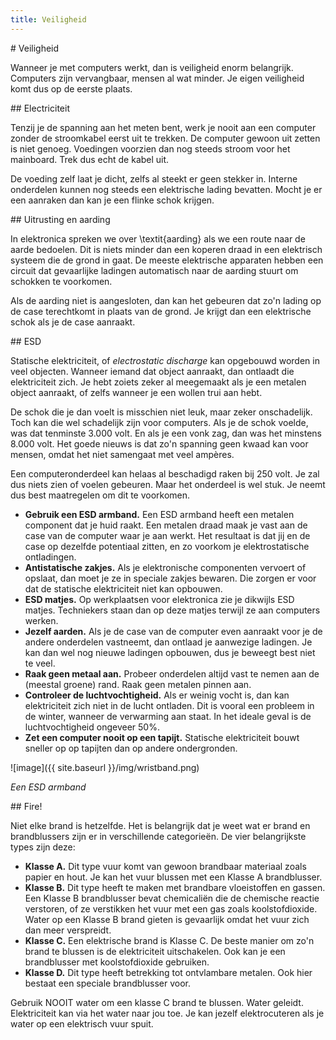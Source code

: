 ```yaml
---
title: Veiligheid
---
```


<div class="header1" id="top" markdown = "1"># Veiligheid
</div>

Wanneer je met computers werkt, dan is veiligheid enorm belangrijk. Computers zijn vervangbaar, mensen al wat minder. Je eigen veiligheid komt dus op de eerste plaats.

<div class="header2" markdown = "1">## Electriciteit
</div>

Tenzij je de spanning aan het meten bent, werk je nooit aan een computer zonder de stroomkabel eerst uit te trekken. De computer gewoon uit zetten is niet genoeg. Voedingen voorzien dan nog steeds stroom voor het mainboard. Trek dus echt de kabel uit.
 
De voeding zelf laat je dicht, zelfs al steekt er geen stekker in. Interne onderdelen kunnen nog steeds een elektrische lading bevatten. Mocht je er een aanraken dan kan je een flinke schok krijgen.

<div class="header2" markdown = "1">## Uitrusting en aarding
</div>

In elektronica spreken we over \textit{aarding} als we een route naar de aarde bedoelen. Dit is niets minder dan een koperen draad in een elektrisch systeem die de grond in gaat. De meeste elektrische apparaten hebben een circuit dat gevaarlijke ladingen automatisch naar de aarding stuurt om schokken te voorkomen.
 
Als de aarding niet is aangesloten, dan kan het gebeuren dat zo'n lading op de case terechtkomt in plaats van de grond. Je krijgt dan een elektrische schok als je de case aanraakt.

<div class="header2" markdown = "1">## ESD
</div>

Statische elektriciteit, of *electrostatic discharge* kan opgebouwd worden in veel objecten. Wanneer iemand dat object aanraakt, dan ontlaadt die elektriciteit zich. Je hebt zoiets zeker al meegemaakt als je een metalen object aanraakt, of zelfs wanneer je een wollen trui aan hebt.
 
De schok die je dan voelt is misschien niet leuk, maar zeker onschadelijk. Toch kan die wel schadelijk zijn voor computers. Als je de schok voelde, was dat tenminste 3.000 volt. En als je een vonk zag, dan was het minstens 8.000 volt. Het goede nieuws is dat zo'n spanning geen kwaad kan voor mensen, omdat het niet samengaat met veel ampères.
 
Een computeronderdeel kan helaas al beschadigd raken bij 250 volt. Je zal dus niets zien of voelen gebeuren. Maar het onderdeel is wel stuk. Je neemt dus best maatregelen om dit te voorkomen.

* __Gebruik een ESD armband.__ Een ESD armband heeft een metalen component dat je huid raakt. Een metalen draad maak je vast aan de case van de computer waar je aan werkt. Het resultaat is dat jij en de case op dezelfde potentiaal zitten, en zo voorkom je elektrostatische ontladingen.
* __Antistatische zakjes.__ Als je elektronische componenten vervoert of opslaat, dan moet je ze in speciale zakjes bewaren. Die zorgen er voor dat de statische elektriciteit niet kan opbouwen. 
* __ESD matjes.__ Op werkplaatsen voor elektronica zie je dikwijls ESD matjes. Techniekers staan dan op deze matjes terwijl ze aan computers werken. 
* __Jezelf aarden.__ Als je de case van de computer even aanraakt voor je de andere onderdelen vastneemt, dan ontlaad je aanwezige ladingen. Je kan dan wel nog nieuwe ladingen opbouwen, dus je beweegt best niet te veel.
* __Raak geen metaal aan.__ Probeer onderdelen altijd vast te nemen aan de (meestal groene) rand. Raak geen metalen pinnen aan.
* __Controleer de luchtvochtigheid.__ Als er weinig vocht is, dan kan elektriciteit zich niet in de lucht ontladen. Dit is vooral een probleem in de winter, wanneer de verwarming aan staat. In het ideale geval is de luchtvochtigheid ongeveer 50\%.
* __Zet een computer nooit op een tapijt.__ Statische elektriciteit bouwt sneller op op tapijten dan op andere ondergronden.

![image]({{ site.baseurl }}/img/wristband.png)

*Een ESD armband*

<div class="header2" markdown = "1">## Fire!
</div>

Niet elke brand is hetzelfde. Het is belangrijk dat je weet wat er brand en brandblussers zijn er in verschillende categorieën. De vier belangrijkste types zijn deze:

* __Klasse A.__ Dit type vuur komt van gewoon brandbaar materiaal zoals papier en hout. Je kan het vuur blussen met een Klasse A brandblusser.
* __Klasse B.__ Dit type heeft te maken met brandbare vloeistoffen en gassen. Een Klasse B brandblusser bevat chemicaliën die de chemische reactie verstoren, of ze verstikken het vuur met een gas zoals  koolstofdioxide. Water op een Klasse B brand gieten is gevaarlijk omdat het vuur zich dan meer verspreidt.
* __Klasse C.__ Een elektrische brand is Klasse C. De beste manier om zo'n brand te blussen is de elektriciteit uitschakelen. Ook kan je een brandblusser met koolstofdioxide gebruiken.
* __Klasse D.__ Dit type heeft betrekking tot ontvlambare metalen. Ook hier bestaat een speciale brandblusser voor.

<div class="note protip"><p>
Gebruik NOOIT water om een klasse C brand te blussen. Water geleidt. Elektriciteit kan via het water naar jou toe. Je kan jezelf elektrocuteren als je water op een elektrisch vuur spuit.
</p></div>

